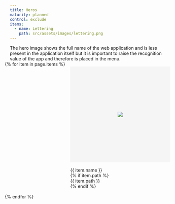 ```yaml
---
title: Heros
maturity: planned
control: exclude
items:
  - name: Lettering
    path: src/assets/images/lettering.png
---
```


<style>
.set {
  display: flex;
  flex-wrap: wrap;
  margin: 0 -1rem;
  margin-top:  0;
  padding: 0;
  list-style: none;
}
li {
  flex: 1 0 20%;
  margin: 1rem;
}
.image {
  display: flex;
  flex-direction: column;
  align-items: center;
  justify-content: center;
  width: 100%;
  min-width: 280px;
  height: 300px;
  background-color: whitesmoke;
  border: 1px solid whitesmoke;
  margin-bottom: 1rem;
}
img {
  max-height: 100%;
}
p {
  margin: 0;
}
</style>
<p>The hero image shows the full name of the web application and is less present in the application itself but it is important to raise the recognition value of the app and therefore is placed in the menu.</p>

<ul class="set">
{% for item in page.items %} 
  <li>
    <div class="image"><img src="{{ site.baseurl }}/{{ item.path }}"/></div>
    <p class="header">{{ item.name }}</p>
    {% if item.path %}<p>{{ item.path }}</p>{% endif %}
  </li>
{% endfor %}
</ul>

